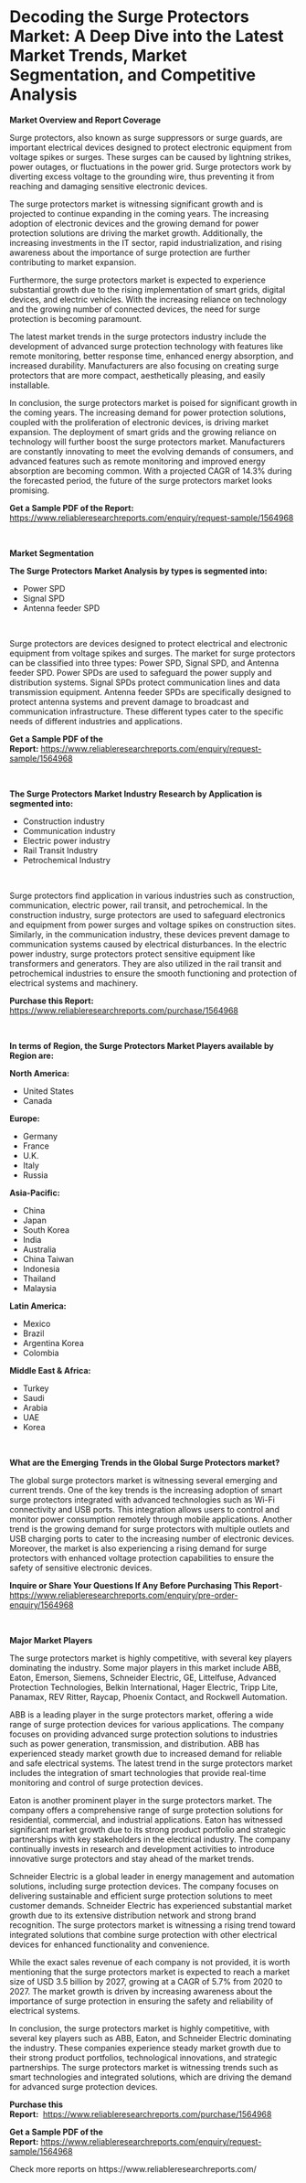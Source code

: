 <p><h1>Decoding the Surge Protectors Market: A Deep Dive into the Latest Market Trends, Market Segmentation, and Competitive Analysis</h1></p><p><strong>Market Overview and Report Coverage</strong></p>
<p><p>Surge protectors, also known as surge suppressors or surge guards, are important electrical devices designed to protect electronic equipment from voltage spikes or surges. These surges can be caused by lightning strikes, power outages, or fluctuations in the power grid. Surge protectors work by diverting excess voltage to the grounding wire, thus preventing it from reaching and damaging sensitive electronic devices.</p><p>The surge protectors market is witnessing significant growth and is projected to continue expanding in the coming years. The increasing adoption of electronic devices and the growing demand for power protection solutions are driving the market growth. Additionally, the increasing investments in the IT sector, rapid industrialization, and rising awareness about the importance of surge protection are further contributing to market expansion.</p><p>Furthermore, the surge protectors market is expected to experience substantial growth due to the rising implementation of smart grids, digital devices, and electric vehicles. With the increasing reliance on technology and the growing number of connected devices, the need for surge protection is becoming paramount.</p><p>The latest market trends in the surge protectors industry include the development of advanced surge protection technology with features like remote monitoring, better response time, enhanced energy absorption, and increased durability. Manufacturers are also focusing on creating surge protectors that are more compact, aesthetically pleasing, and easily installable.</p><p>In conclusion, the surge protectors market is poised for significant growth in the coming years. The increasing demand for power protection solutions, coupled with the proliferation of electronic devices, is driving market expansion. The deployment of smart grids and the growing reliance on technology will further boost the surge protectors market. Manufacturers are constantly innovating to meet the evolving demands of consumers, and advanced features such as remote monitoring and improved energy absorption are becoming common. With a projected CAGR of 14.3% during the forecasted period, the future of the surge protectors market looks promising.</p></p>
<p><strong>Get a Sample PDF of the Report:</strong> <a href="https://www.reliableresearchreports.com/enquiry/request-sample/1564968">https://www.reliableresearchreports.com/enquiry/request-sample/1564968</a></p>
<p>&nbsp;</p>
<p><strong>Market Segmentation</strong></p>
<p><strong>The Surge Protectors Market Analysis by types is segmented into:</strong></p>
<p><ul><li>Power SPD</li><li>Signal SPD</li><li>Antenna feeder SPD</li></ul></p>
<p>&nbsp;</p>
<p><p>Surge protectors are devices designed to protect electrical and electronic equipment from voltage spikes and surges. The market for surge protectors can be classified into three types: Power SPD, Signal SPD, and Antenna feeder SPD. Power SPDs are used to safeguard the power supply and distribution systems. Signal SPDs protect communication lines and data transmission equipment. Antenna feeder SPDs are specifically designed to protect antenna systems and prevent damage to broadcast and communication infrastructure. These different types cater to the specific needs of different industries and applications.</p></p>
<p><strong>Get a Sample PDF of the Report:</strong>&nbsp;<a href="https://www.reliableresearchreports.com/enquiry/request-sample/1564968">https://www.reliableresearchreports.com/enquiry/request-sample/1564968</a></p>
<p>&nbsp;</p>
<p><strong>The Surge Protectors Market Industry Research by Application is segmented into:</strong></p>
<p><ul><li>Construction industry</li><li>Communication industry</li><li>Electric power industry</li><li>Rail Transit Industry</li><li>Petrochemical Industry</li></ul></p>
<p>&nbsp;</p>
<p><p>Surge protectors find application in various industries such as construction, communication, electric power, rail transit, and petrochemical. In the construction industry, surge protectors are used to safeguard electronics and equipment from power surges and voltage spikes on construction sites. Similarly, in the communication industry, these devices prevent damage to communication systems caused by electrical disturbances. In the electric power industry, surge protectors protect sensitive equipment like transformers and generators. They are also utilized in the rail transit and petrochemical industries to ensure the smooth functioning and protection of electrical systems and machinery.</p></p>
<p><strong>Purchase this Report:</strong>&nbsp; <a href="https://www.reliableresearchreports.com/purchase/1564968">https://www.reliableresearchreports.com/purchase/1564968</a></p>
<p>&nbsp;</p>
<p><strong>In terms of Region, the Surge Protectors Market Players available by Region are:</strong></p>
<p>
    <p> <strong> North America: </strong>
        <ul>
            <li>United States</li>
            <li>Canada</li>
        </ul>
        </p> 
    <p> <strong> Europe: </strong>
        <ul>
            <li>Germany</li>
            <li>France</li>
            <li>U.K.</li>
            <li>Italy</li>
            <li>Russia</li>
        </ul>
        </p> 
    <p> <strong> Asia-Pacific: </strong>
        <ul>
            <li>China</li>
            <li>Japan</li>
            <li>South Korea</li>
            <li>India</li>
            <li>Australia</li>
            <li>China Taiwan</li>
            <li>Indonesia</li>
            <li>Thailand</li>
            <li>Malaysia</li>
        </ul>
        </p> 
    <p> <strong> Latin America: </strong>
        <ul>
            <li>Mexico</li>
            <li>Brazil</li>
            <li>Argentina Korea</li>
            <li>Colombia</li>
        </ul>
        </p> 
    <p> <strong> Middle East & Africa: </strong>
        <ul>
            <li>Turkey</li>
            <li>Saudi</li>
            <li>Arabia</li>
            <li>UAE</li>
            <li>Korea</li>
        </ul>
    </p>
    </p>
<p>&nbsp;</p>
<p><strong>What are the Emerging Trends in the Global Surge Protectors market?</strong></p>
<p><p>The global surge protectors market is witnessing several emerging and current trends. One of the key trends is the increasing adoption of smart surge protectors integrated with advanced technologies such as Wi-Fi connectivity and USB ports. This integration allows users to control and monitor power consumption remotely through mobile applications. Another trend is the growing demand for surge protectors with multiple outlets and USB charging ports to cater to the increasing number of electronic devices. Moreover, the market is also experiencing a rising demand for surge protectors with enhanced voltage protection capabilities to ensure the safety of sensitive electronic devices.</p></p>
<p><strong>Inquire or Share Your Questions If Any Before Purchasing This Report</strong>- <a href="https://www.reliableresearchreports.com/enquiry/pre-order-enquiry/1564968">https://www.reliableresearchreports.com/enquiry/pre-order-enquiry/1564968</a></p>
<p>&nbsp;</p>
<p><strong>Major Market Players</strong></p>
<p><p>The surge protectors market is highly competitive, with several key players dominating the industry. Some major players in this market include ABB, Eaton, Emerson, Siemens, Schneider Electric, GE, Littelfuse, Advanced Protection Technologies, Belkin International, Hager Electric, Tripp Lite, Panamax, REV Ritter, Raycap, Phoenix Contact, and Rockwell Automation.</p><p>ABB is a leading player in the surge protectors market, offering a wide range of surge protection devices for various applications. The company focuses on providing advanced surge protection solutions to industries such as power generation, transmission, and distribution. ABB has experienced steady market growth due to increased demand for reliable and safe electrical systems. The latest trend in the surge protectors market includes the integration of smart technologies that provide real-time monitoring and control of surge protection devices.</p><p>Eaton is another prominent player in the surge protectors market. The company offers a comprehensive range of surge protection solutions for residential, commercial, and industrial applications. Eaton has witnessed significant market growth due to its strong product portfolio and strategic partnerships with key stakeholders in the electrical industry. The company continually invests in research and development activities to introduce innovative surge protectors and stay ahead of the market trends.</p><p>Schneider Electric is a global leader in energy management and automation solutions, including surge protection devices. The company focuses on delivering sustainable and efficient surge protection solutions to meet customer demands. Schneider Electric has experienced substantial market growth due to its extensive distribution network and strong brand recognition. The surge protectors market is witnessing a rising trend toward integrated solutions that combine surge protection with other electrical devices for enhanced functionality and convenience.</p><p>While the exact sales revenue of each company is not provided, it is worth mentioning that the surge protectors market is expected to reach a market size of USD 3.5 billion by 2027, growing at a CAGR of 5.7% from 2020 to 2027. The market growth is driven by increasing awareness about the importance of surge protection in ensuring the safety and reliability of electrical systems.</p><p>In conclusion, the surge protectors market is highly competitive, with several key players such as ABB, Eaton, and Schneider Electric dominating the industry. These companies experience steady market growth due to their strong product portfolios, technological innovations, and strategic partnerships. The surge protectors market is witnessing trends such as smart technologies and integrated solutions, which are driving the demand for advanced surge protection devices.</p></p>
<p><strong>Purchase this Report:</strong>&nbsp;&nbsp;<a href="https://www.reliableresearchreports.com/purchase/1564968">https://www.reliableresearchreports.com/purchase/1564968</a></p>
<p></p>
<p><strong>Get a Sample PDF of the Report:</strong>&nbsp;<a href="https://www.reliableresearchreports.com/enquiry/request-sample/1564968">https://www.reliableresearchreports.com/enquiry/request-sample/1564968</a></p>
<p>Check more reports on https://www.reliableresearchreports.com/</p>